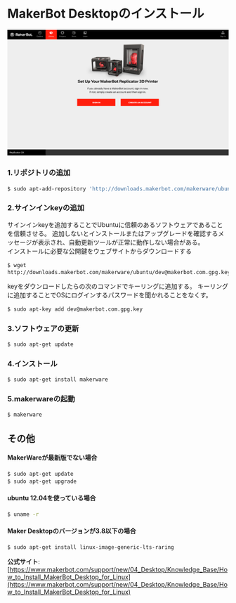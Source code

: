 # MakerBot Desktopのインストール

![img](Screenshot2.png)

### 1.リポジトリの追加
```bash
$ sudo apt-add-repository 'http://downloads.makerbot.com/makerware/ubuntu'
```

### 2.サインインkeyの追加
サインインkeyを追加することでUbuntuに信頼のあるソフトウェアであることを信頼させる。
追加しないとインストールまたはアップグレードを確認するメッセージが表示され、自動更新ツールが正常に動作しない場合がある。  
インストールに必要な公開鍵をウェブサイトからダウンロードする
```
$ wget http://downloads.makerbot.com/makerware/ubuntu/dev@makerbot.com.gpg.key
```
keyをダウンロードしたらの次のコマンドでキーリングに追加する。
キーリングに追加することでOSにログインするパスワードを聞かれることをなくす。
```bash
$ sudo apt-key add dev@makerbot.com.gpg.key
```

### 3.ソフトウェアの更新
```bash
$ sudo apt-get update
```

### 4.インストール
```bash
$ sudo apt-get install makerware
```

### 5.makerwareの起動
```bash
$ makerware
```

## その他

#### MakerWareが最新版でない場合
```bash
$ sudo apt-get update
$ sudo apt-get upgrade
```
#### ubuntu 12.04を使っている場合
```bash
$ uname -r
```

#### Maker Desktopのバージョンが3.8以下の場合
```bash
$ sudo apt-get install linux-image-generic-lts-raring
```

**公式サイト**: [https://www.makerbot.com/support/new/04_Desktop/Knowledge_Base/How_to_Install_MakerBot_Desktop_for_Linux](https://www.makerbot.com/support/new/04_Desktop/Knowledge_Base/How_to_Install_MakerBot_Desktop_for_Linux)



